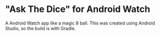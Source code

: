# "Ask The Dice" for Android Watch

A Android Watch app like a magic 8 ball. This was created using Android Studio, so the build is with Gradle.


